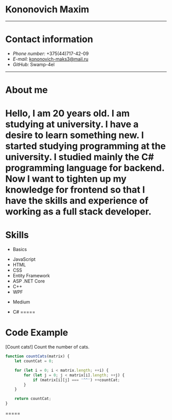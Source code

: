 # Kononovich Maxim
------
# Contact information
* _Phone number:_ +375(44)717-42-09
* _E-mail:_ kononovich-maks3@mail.ru
* _GitHub:_ Swamp-4el
------
# About me
Hello, I am 20 years old. I am studying at university. I have a desire to learn something new. I started studying programming at the university. I studied mainly the C# programming language for backend. Now I want to tighten up my knowledge for frontend so that I have the skills and experience of working as a full stack developer.
=====
# Skills
* Basics
+ JavaScript
+ HTML
+ CSS
+ Entity Framework
+ ASP .NET Core
+ C++
+ WPF
* Medium 
+ C#
=====
# Code Example
[Count cats!] Сount the number of cats.
```javascript
function countCats(matrix) {
	let countCat = 0;

	for (let i = 0; i < matrix.length; ++i) {
		for (let j = 0; j < matrix[i].length; ++j) {
			if (matrix[i][j] === '^^') ++countCat;
		}
	}

	return countCat;
}
```
=====